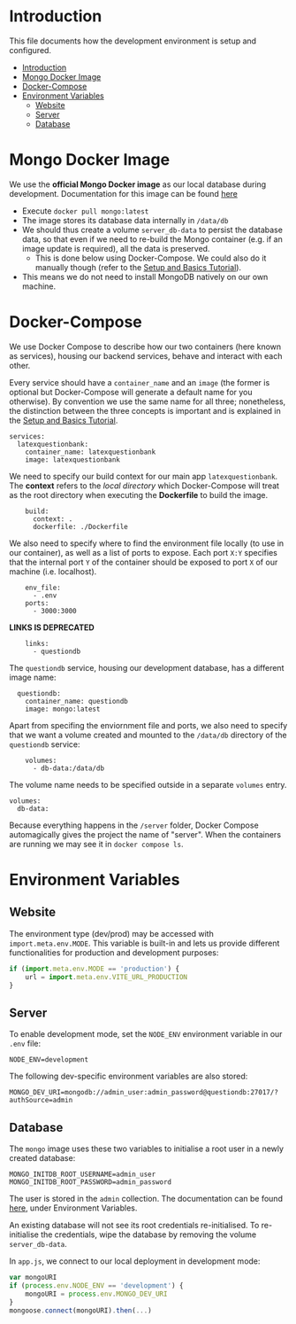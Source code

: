 # Introduction

This file documents how the development environment is setup and configured.

- [Introduction](#introduction)
- [Mongo Docker Image](#mongo-docker-image)
- [Docker-Compose](#docker-compose)
- [Environment Variables](#environment-variables)
  - [Website](#website)
  - [Server](#server)
  - [Database](#database)

# Mongo Docker Image

We use the **official Mongo Docker image** as our local database during development. Documentation for this image can be found [here](https://hub.docker.com/_/mongo)
- Execute `docker pull mongo:latest`
- The image stores its database data internally in `/data/db`
- We should thus create a volume `server_db-data` to persist the database data, so that even if we need to re-build the Mongo container (e.g. if an image update is required), all the data is preserved.
  - This is done below using Docker-Compose. We could also do it manually though (refer to the [Setup and Basics Tutorial](../server/setup-and-basics-tutorial.md)).
- This means we do not need to install MongoDB natively on our own machine. 

# Docker-Compose

We use Docker Compose to describe how our two containers (here known as services), housing our backend services, behave and interact with each other.

Every service should have a `container_name` and an `image` (the former is optional but Docker-Compose will generate a default name for you otherwise). By convention we use the same name for all three; nonetheless, the distinction between the three concepts is important and is explained in the [Setup and Basics Tutorial](../server/setup-and-basics-tutorial.md).
```
services:
  latexquestionbank:
    container_name: latexquestionbank
    image: latexquestionbank
```
We need to specify our build context for our main app `latexquestionbank`. The **context** refers to the *local directory* which Docker-Compose will treat as the root directory when executing the **Dockerfile** to build the image.
```
    build:
      context: .
      dockerfile: ./Dockerfile
```
We also need to specify where to find the environment file locally (to use in our container), as well as a list of ports to expose. Each port `X:Y` specifies that the internal port `Y` of the container should be exposed to port `X` of our machine (i.e. localhost).
```
    env_file:
      - .env
    ports:
      - 3000:3000
```
**LINKS IS DEPRECATED**
```
    links:
      - questiondb
```
The `questiondb` service, housing our development database, has a different image name:
```
  questiondb:
    container_name: questiondb
    image: mongo:latest
```
Apart from specifing the enviornment file and ports, we also need to specify that we want a volume created and mounted to the `/data/db` directory of the `questiondb` service:
```
    volumes:
      - db-data:/data/db
```
The volume name needs to be specified outside in a separate `volumes` entry.
```
volumes:
  db-data:
```

Because everything happens in the `/server` folder, Docker Compose automagically gives the project the name of "server". When the containers are running we may see it in `docker compose ls`.

# Environment Variables

## Website

The environment type (dev/prod) may be accessed with `import.meta.env.MODE`. This variable is built-in and lets us provide different functionalities for production and development purposes:
```js
if (import.meta.env.MODE == 'production') {
    url = import.meta.env.VITE_URL_PRODUCTION
}
```

## Server

To enable development mode, set the `NODE_ENV` environment variable in our `.env` file:
```
NODE_ENV=development
```

The following dev-specific environment variables are also stored:
```
MONGO_DEV_URI=mongodb://admin_user:admin_password@questiondb:27017/?authSource=admin
```

## Database

The `mongo` image uses these two variables to initialise a root user in a newly created database:
```
MONGO_INITDB_ROOT_USERNAME=admin_user
MONGO_INITDB_ROOT_PASSWORD=admin_password
```
The user is stored in the `admin` collection. The documentation can be found [here](https://hub.docker.com/_/mongo), under Environment Variables.

An existing database will not see its root credentials re-initialised. To re-initialise the credentials, wipe the database by removing the volume `server_db-data`.

In `app.js`, we connect to our local deployment in development mode:
```js
var mongoURI
if (process.env.NODE_ENV == 'development') {
    mongoURI = process.env.MONGO_DEV_URI
}
mongoose.connect(mongoURI).then(...)
```